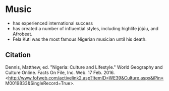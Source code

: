 # Music
- has experienced international success
- has created a number of influential styles, including highlife jùjúu, and Afrobeat.
- Fela Kuti was the most famous Nigerian musician until his death.



## Citation
Dennis, Matthew, ed. "Nigeria: Culture and Lifestyle." World Geography and Culture Online. Facts On File, Inc. Web. 17 Feb. 2016. <http://www.fofweb.com/activelink2.asp?ItemID=WE39&Culture.aspx&iPin= M0019833&SingleRecord=True>.
